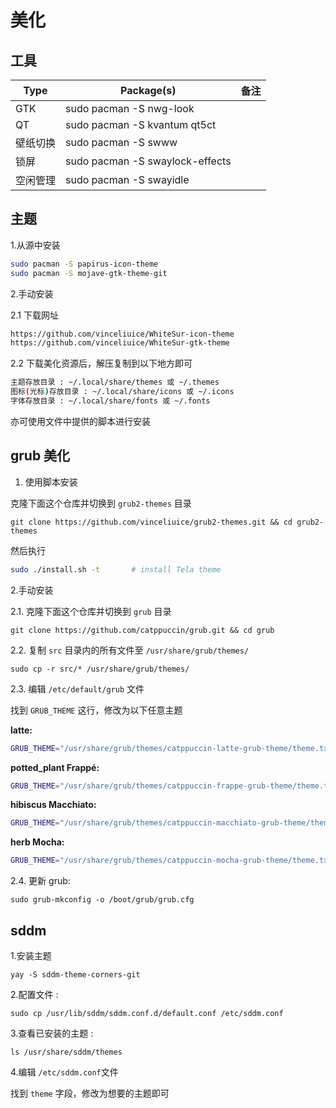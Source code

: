 # 美化

## 工具

| Type | Package(s) | 备注  |
| --- | --- | --- |
| GTK | sudo pacman -S nwg-look | |
| QT  | sudo pacman -S kvantum qt5ct |     |
| 壁纸切换 | sudo pacman -S swww |     |
| 锁屏  | sudo pacman -S swaylock-effects |     |
| 空闲管理 | sudo pacman -S swayidle |     |

## 主题

1.从源中安装

```bash
sudo pacman -S papirus-icon-theme
sudo pacman -S mojave-gtk-theme-git
```

2.手动安装

2.1 下载网址

```bash
https://github.com/vinceliuice/WhiteSur-icon-theme
https://github.com/vinceliuice/WhiteSur-gtk-theme
```

2.2 下载美化资源后，解压复制到以下地方即可

```bash
主题存放目录 : ~/.local/share/themes 或 ~/.themes
图标(光标)存放目录 : ~/.local/share/icons 或 ~/.icons
字体存放目录 : ~/.local/share/fonts 或 ~/.fonts
```

亦可使用文件中提供的脚本进行安装

## grub 美化

1. 使用脚本安装

克隆下面这个仓库并切换到 `grub2-themes` 目录

`git clone https://github.com/vinceliuice/grub2-themes.git && cd grub2-themes`

然后执行

```bash
sudo ./install.sh -t       # install Tela theme
```

2.手动安装

2.1. 克隆下面这个仓库并切换到 `grub` 目录

`git clone https://github.com/catppuccin/grub.git && cd grub`

2.2. 复制 `src` 目录内的所有文件至 `/usr/share/grub/themes/`

`sudo cp -r src/* /usr/share/grub/themes/`

2.3. 编辑 `/etc/default/grub` 文件

找到 `GRUB_THEME` 这行，修改为以下任意主题

**latte:**

```bash
GRUB_THEME="/usr/share/grub/themes/catppuccin-latte-grub-theme/theme.txt"
```

**potted_plant Frappé:**

```bash
GRUB_THEME="/usr/share/grub/themes/catppuccin-frappe-grub-theme/theme.txt"
```

**hibiscus Macchiato:**

```bash
GRUB_THEME="/usr/share/grub/themes/catppuccin-macchiato-grub-theme/theme.txt"
```

**herb Mocha:**

```bash
GRUB_THEME="/usr/share/grub/themes/catppuccin-mocha-grub-theme/theme.txt"
```

2.4. 更新 grub:

`sudo grub-mkconfig -o /boot/grub/grub.cfg`

## sddm

1.安装主题

`yay -S sddm-theme-corners-git`

2.配置文件 :

`sudo cp /usr/lib/sddm/sddm.conf.d/default.conf /etc/sddm.conf`

3.查看已安装的主题 :

`ls /usr/share/sddm/themes`

4.编辑 `/etc/sddm.conf`文件

找到 `theme` 字段，修改为想要的主题即可
